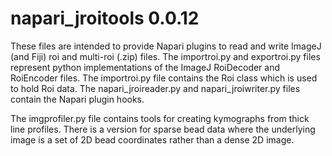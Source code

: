 # napari_jroitools 0.0.12
These files are intended to provide Napari plugins to read and write ImageJ (and Fiji) roi and multi-roi (.zip) files.  The importroi.py and exportroi.py files represent python implementations of the ImageJ RoiDecoder and RoiEncoder files.  The importroi.py file contains the Roi class which is used to hold Roi data.  The napari_jroireader.py and napari_jroiwriter.py files contain the Napari plugin hooks.  

The imgprofiler.py file contains tools for creating kymographs from thick line profiles.  There is a version for sparse bead data where the underlying image is a set of 2D bead coordinates rather than a dense 2D image.
